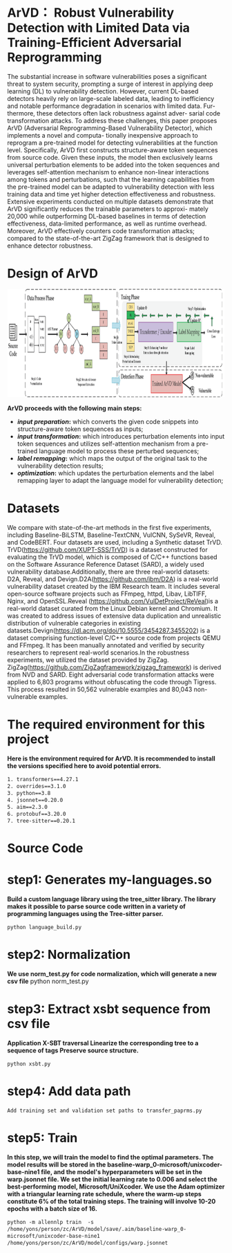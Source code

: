 
# ArVD： Robust Vulnerability Detection with Limited Data via Training-Efficient Adversarial Reprogramming
The substantial increase in software vulnerabilities
poses a significant threat to system security, prompting a surge
of interest in applying deep learning (DL) to vulnerability
detection. However, current DL-based detectors heavily rely
on large-scale labeled data, leading to inefficiency and notable
performance degradation in scenarios with limited data. Fur-
thermore, these detectors often lack robustness against adver-
sarial code transformation attacks. To address these challenges,
this paper proposes ArVD (Adversarial Reprogramming-Based
Vulnerability Detector), which implements a novel and computa-
tionally inexpensive approach to reprogram a pre-trained model
for detecting vulnerabilities at the function level. Specifically,
ArVD first constructs structure-aware token sequences from
source code. Given these inputs, the model then exclusively
learns universal perturbation elements to be added into the token
sequences and leverages self-attention mechanism to enhance
non-linear interactions among tokens and perturbations, such
that the learning capabilities from the pre-trained model can be
adapted to vulnerability detection with less training data and
time yet higher detection effectiveness and robustness. Extensive
experiments conducted on multiple datasets demonstrate that
ArVD significantly reduces the trainable parameters to approxi-
mately 20,000 while outperforming DL-based baselines in terms
of detection effectiveness, data-limited performance, as well as
runtime overhead. Moreover, ArVD effectively counters code
transformation attacks; compared to the state-of-the-art ZigZag
framework that is designed to enhance detector robustness.



# Design of ArVD
<div align=center><img src="https://github.com/XUPT-SSS/ArVD/blob/master/frame.png" width="2200" height="250" /></div>

 **ArVD proceeds with the following main steps:**
 -  **_input preparation_:** which converts the given code snippets into structure-aware token sequences as inputs;  
 -  **_input transformation_:**  which introduces perturbation elements into input token sequences and utilizes self-attention mechanism from a pre-trained language model to process these perturbed sequences;  
 - **_label remapping_:**  which maps the output of the original task to the vulnerability detection results;  
 - **_optimization_:**  which updates the perturbation elements and the label remapping layer to adapt the language model for vulnerability detection;


# Datasets
We compare with state-of-the-art methods in the first five experiments, including Baseline-BiLSTM, Baseline-TextCNN, VulCNN, SySeVR, Reveal, and CodeBERT. Four datasets are used, including a Synthetic dataset TrVD. TrVD(https://github.com/XUPT-SSS/TrVD) is a dataset constructed for evaluating the TrVD model, which is composed of C/C++ functions based on the Software Assurance Reference Dataset (SARD), a widely used vulnerability database.Additionally, there are three real-world datasets: D2A, Reveal, and Devign.D2A(https://github.com/ibm/D2A) is a real-world vulnerability dataset created by the IBM Research team. It includes several open-source software projects such as FFmpeg, httpd, Libav, LibTIFF, Nginx, and OpenSSL.Reveal (https://github.com/VulDetProject/ReVeal)is a real-world dataset curated from the Linux Debian kernel and Chromium. It was created to address issues of extensive data duplication and unrealistic distribution of vulnerable categories in existing datasets.Devign(https://dl.acm.org/doi/10.5555/3454287.3455202) is a dataset comprising function-level C/C++ source code from projects QEMU and FFmpeg. It has been manually annotated and verified by security researchers to represent real-world scenarios.In the robustness experiments, we utilized the dataset provided by ZigZag. ZigZag(https://github.com/ZigZagframework/zigzag_framework) is derived from NVD and SARD. Eight adversarial code transformation attacks were applied to 6,803 programs without obfuscating the code through Tigress. This process resulted in 50,562 vulnerable examples and 80,043 non-vulnerable examples.



# The required environment for this project
**Here is the environment required for ArVD. It is recommended to install the versions specified here to avoid potential errors.**

	1. transformers==4.27.1 
	2. overrides==3.1.0 
	3. python==3.8
	4. jsonnet==0.20.0
	5. aim==2.3.0
	6. protobuf==3.20.0
 	7. tree-sitter==0.20.1




# Source Code
# step1: Generates my-languages.so
**Build a custom language library using the tree_sitter library. The library makes it possible to parse source code written in a variety of programming languages using the Tree-sitter parser.**

	python language_build.py

# step2: Normalization
**We use norm_test.py for code normalization, which will generate a new csv file**
	python norm_test.py

# step3: Extract xsbt sequence from csv file
**Application X-SBT traversal Linearize the corresponding tree to a sequence of tags Preserve source structure.**

	python xsbt.py



# step4:  Add data path
	Add training set and validation set paths to transfer_paprms.py
# step5:  Train
**In this step, we will train the model to find the optimal parameters. The model results will be stored in the baseline-warp_0-microsoft/unixcoder-base-nine1 file, and the model's hyperparameters will be set in the warp.jsonnet file. We set the initial learning rate to 0.006 and select the best-performing model, Microsoft/UniXcoder. We use the Adam optimizer with a triangular learning rate schedule, where the warm-up steps constitute 6% of the total training steps. The training will involve 10-20 epochs with a batch size of 16.**

	python -m allennlp train  -s /home/yons/person/zc/ArVD/model/save/.aim/baseline-warp_0-microsoft/unixcoder-base-nine1  /home/yons/person/zc/ArVD/model/configs/warp.jsonnet
